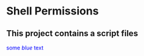 # Shell Permissions

## This project contains a script files


<span style="color:blue">some *blue* text</span>
